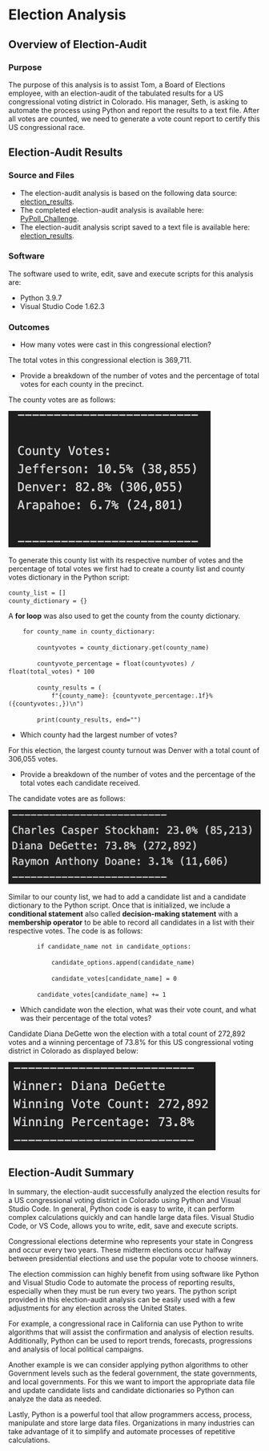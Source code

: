 # Election Analysis

## Overview of Election-Audit

### Purpose
The purpose of this analysis is to assist Tom, a Board of Elections employee, with an election-audit of the tabulated results for a US congressional voting district in Colorado. His manager, Seth, is asking to automate the process using Python and report the results to a text file. After all votes are counted, we need to generate a vote count report to certify this US congressional race.

## Election-Audit Results

### Source and Files
* The election-audit analysis is based on the following data source: [election_results](Resources/election_results.csv).
* The completed election-audit analysis is available here: [PyPoll_Challenge](PyPoll_Challenge.py).
* The election-audit analysis script saved to a text file is available here: [election_results](Analysis/election_results.txt).

### Software
The software used to write, edit, save and execute scripts for this analysis are:
* Python 3.9.7
* Visual Studio Code 1.62.3

### Outcomes
* How many votes were cast in this congressional election?

The total votes in this congressional election is 369,711.  

* Provide a breakdown of the number of votes and the percentage of total votes for each county in the precinct.

The county votes are as follows:

![County_Votes](County_Votes.png)

To generate this county list with its respective number of votes and the percentage of total votes we first had to create a county list and county votes dictionary in the Python script:
```
county_list = []
county_dictionary = {}
```

A **for loop** was also used to get the county from the county dictionary.
```    
    for county_name in county_dictionary:

        countyvotes = county_dictionary.get(county_name)

        countyvote_percentage = float(countyvotes) / float(total_votes) * 100

        county_results = (
            f"{county_name}: {countyvote_percentage:.1f}% ({countyvotes:,})\n")
        
        print(county_results, end="") 
```

* Which county had the largest number of votes?

For this election, the largest county turnout was Denver with a total count of 306,055 votes.

* Provide a breakdown of the number of votes and the percentage of the total votes each candidate received.

The candidate votes are as follows:

![Candidates](Candidates.png)

Similar to our county list, we had to add a candidate list and a candidate dictionary to the Python script. Once that is initialized, we include a **conditional statement** also called **decision-making statement** with a **membership operator** to be able to record all candidates in a list with their respective votes. The code is as follows:

```
        if candidate_name not in candidate_options:

            candidate_options.append(candidate_name)

            candidate_votes[candidate_name] = 0

        candidate_votes[candidate_name] += 1
```

* Which candidate won the election, what was their vote count, and what was their percentage of the total votes?

Candidate Diana DeGette won the election with a total count of 272,892 votes and a winning percentage of 73.8% for this US congressional voting district in Colorado as displayed below:  

![Winner_candidate](Winner_candidate.png)

## Election-Audit Summary
In summary, the election-audit successfully analyzed the election results for a US congressional voting district in Colorado using Python and Visual Studio Code. In general, Python code is easy to write, it can perform complex calculations quickly and can handle large data files. Visual Studio Code, or VS Code, allows you to write, edit, save and execute scripts. 

Congressional elections determine who represents your state in Congress and occur every two years. These midterm elections occur halfway between presidential elections and use the popular vote to choose winners.

The election commission can highly benefit from using software like Python and Visual Studio Code to automate the process of reporting results, especially when they must be run every two years. The python script provided in this election-audit analysis can be easily used with a few adjustments for any election across the United States. 

For example, a congressional race in California can use Python to write algorithms that will assist the confirmation and analysis of election results. Additionally, Python can be used to report trends, forecasts, progressions and analysis of local political campaigns.

Another example is we can consider applying python algorithms to other Government levels such as the federal government, the state governments, and local governments. For this we want to import the appropriate data file and update candidate lists and candidate dictionaries so Python can analyze the data as needed. 

Lastly, Python is a powerful tool that allow programmers access, process, manipulate and store large data files. Organizations in many industries can take advantage of it to simplify and automate processes of repetitive calculations.
